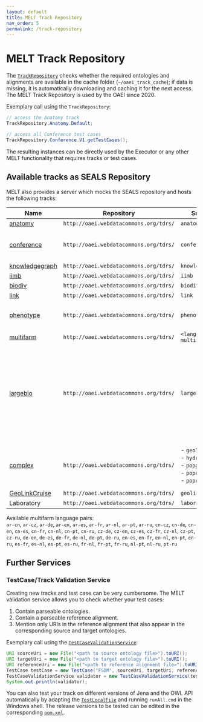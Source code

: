 ```yaml
---
layout: default
title: MELT Track Repository
nav_order: 5
permalink: /track-repository
---
```



# MELT Track Repository
The [`TrackRepository`](https://github.com/dwslab/melt/blob/master/matching-data/src/main/java/de/uni_mannheim/informatik/dws/melt/matching_data/TrackRepository.java) 
checks whether the required ontologies and alignments are available in the cache folder (`~/oaei_track_cache`); if data is missing, it is automatically downloading and 
caching it for the next access. The MELT Track Repository is used by the OAEI since 2020.

Exemplary call using the `TrackRepository`:
```java
// access the Anatomy track
TrackRepository.Anatomy.Default;

// access all Conference test cases
TrackRepository.Conference.V1.getTestCases();
```

The resulting instances can be directly used by the Executor or any other MELT functionality that requires tracks or
test cases.

## Available tracks as SEALS Repository
MELT also provides a server which mocks the SEALS repository and hosts the following tracks:

Name | Repository | Suite-ID | Version-ID 
---- | ---------- | -------- | ----------
[anatomy](http://oaei.ontologymatching.org/2019/anatomy/index.html) | `http://oaei.webdatacommons.org/tdrs/` | `anatomy_track` | `anatomy_track-default`
[conference](http://oaei.ontologymatching.org/2019/conference/index.html) | `http://oaei.webdatacommons.org/tdrs/` | `conference` | - `conference-v1` <br> - `conference-v1-all` (also testcases without reference)
[knowledgegraph](http://oaei.ontologymatching.org/2019/knowledgegraph/index.html) | `http://oaei.webdatacommons.org/tdrs/` | `knowledgegraph` | `v3`
[iimb](http://islab.di.unimi.it/content/im_oaei/2018/) | `http://oaei.webdatacommons.org/tdrs/` | `iimb` | `v1`
[biodiv](http://oaei.ontologymatching.org/2018/biodiv/index.html) | `http://oaei.webdatacommons.org/tdrs/` | `biodiv` | `2018`
[link](https://project-hobbit.eu/challenges/om2019/) | `http://oaei.webdatacommons.org/tdrs/` | `link` | `2017`
[phenotype](https://sws.ifi.uio.no/oaei/phenotype/) | `http://oaei.webdatacommons.org/tdrs/` | `phenotype` | - `phenotype-hp-mp-2017-bioportal`<br/>- `phenotype-doid-ordo-2017-bioportal`
[multifarm](http://oaei.ontologymatching.org/2018/multifarm/index.html) | `http://oaei.webdatacommons.org/tdrs/` | `<language_pair>`<br> `multifarm`  |  `<language_pair>-v2` <br> `all-v2`
[largebio](http://www.cs.ox.ac.uk/isg/projects/SEALS/oaei/) | `http://oaei.webdatacommons.org/tdrs/` | `largebio` |  -`largebio-all_tasks_2016`<br>- `largebio-fma_nci_small_2016`<br>- `largebio-fma_nci_whole_2016`<br>- `largebio-fma_snomed_small_2016`<br>- `largebio-fma_snomed_whole_2016`<br>- `largebio-snomed_nci_small_2016`<br>- `largebio-snomed_nci_whole_2016`
[complex](http://oaei.ontologymatching.org/2019/complex/index.html) | `http://oaei.webdatacommons.org/tdrs/` | - `geolink`<br>- `hydrography`<br>- `popgeolink`<br>- `popenslaved`<br>- `popconference`|  - `geolink-v1`<br>- `hydrography-v1`<br>- `popgeolink-v1`<br>- `popenslaved-v1`<br>- `popconference-[0-20-40-60-80-100]-v1`
[GeoLinkCruise](http://oaei.ontologymatching.org/2020/geolinkcruise/index.html) | `http://oaei.webdatacommons.org/tdrs/` | `geolinkcruise`| `geolinkcruise-v1`
Laboratory | `http://oaei.webdatacommons.org/tdrs/` | `laboratory`| `laboratory-v1`

Available multifarm language pairs:<br/>
`ar-cn`, `ar-cz`, `ar-de`, `ar-en`, `ar-es`, `ar-fr`, `ar-nl`, `ar-pt`, `ar-ru`, `cn-cz`, `cn-de`, `cn-en`, `cn-es`, 
`cn-fr`, `cn-nl`, `cn-pt`, `cn-ru`, `cz-de`, `cz-en`, `cz-es`, `cz-fr`, `cz-nl`, `cz-pt`, `cz-ru`, `de-en`, `de-es`, 
`de-fr`, `de-nl`, `de-pt`, `de-ru`, `en-es`, `en-fr`, `en-nl`, `en-pt`, `en-ru`, `es-fr`, `es-nl`, `es-pt`, `es-ru`, 
`fr-nl`, `fr-pt`, `fr-ru`, `nl-pt`, `nl-ru`, `pt-ru`


## Further Services

### TestCase/Track Validation Service
Creating new tracks and test case can be very cumbersome. The MELT validation service allows you to check whether your 
test cases:
1. Contain parseable ontologies.
2. Contain a parseable reference alignment.
3. Mention only URIs in the reference alignment that also appear in the corresponding source and target ontologies.

Exemplary call using the [`TestCaseValidationService`](https://github.com/dwslab/melt/blob/master/matching-validation/src/main/java/de/uni_mannheim/informatik/dws/melt/matching_validation/TestCaseValidationService.java):
```java
URI sourceUri = new File("<path to source ontology file>").toURI();
URI targetUri = new File("<path to target ontology file>").toURI();
URI referenceUri = new File("<path to reference alignment file>").toURI();
TestCase testCase = new TestCase("FSDM", sourceUri, targetUri, referenceUri, null);
TestCaseValidationService validator = new TestCaseValidationService(testCase)
System.out.println(validator);
```
You can also test your track on different versions of Jena and the OWL API automatically
by adapting the [`TestLocalFile`](https://github.com/dwslab/melt/blob/master/matching-validation/src/test/java/de/uni_mannheim/informatik/dws/melt/matching_validation/local/TestLocalFile.java) 
and running `runAll.cmd` in the Windows shell. The release versions to be tested can be edited in the corresponding
[`pom.xml`](https://github.com/dwslab/melt/blob/master/matching-validation/pom.xml).